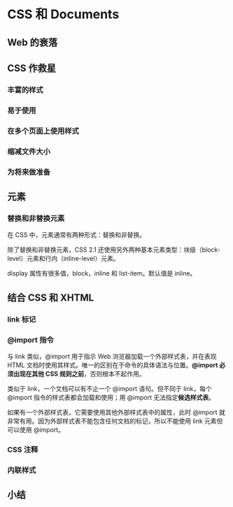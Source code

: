 # CSS 和 Documents

## Web 的衰落

## CSS 作救星

### 丰富的样式

### 易于使用

### 在多个页面上使用样式

### 缩减文件大小

### 为将来做准备

## 元素

### 替换和非替换元素

在 CSS 中，元素通常有两种形式：替换和非替换。

除了替换和非替换元素，CSS 2.1 还使用另外两种基本元素类型：块级（block-level）元素和行内（inline-level）元素。

display 属性有很多值，block，inline 和 list-item。默认值是 inline。

## 结合 CSS 和 XHTML

### link 标记

### @import 指令

与 link 类似，@import 用于指示 Web 浏览器加载一个外部样式表，并在表现 HTML 文档时使用其样式。唯一的区别在于命令的具体语法与位置。**@import 必须出现在其他 CSS 规则之前**，否则根本不起作用。

类似于 link，一个文档可以有不止一个 @import 语句。但不同于 link，每个 @import 指令的样式表都会加载和使用；用 @import 无法指定**候选样式表**。

如果有一个外部样式表，它需要使用其他外部样式表中的属性，此时 @import 就非常有用。因为外部样式表不能包含任何文档的标记，所以不能使用 link 元素但可以使用 @import。

### CSS 注释

### 内联样式

## 小结
